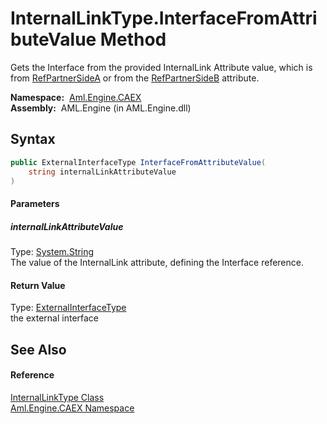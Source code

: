 InternalLinkType.InterfaceFromAttributeValue Method
===================================================
Gets the Interface from the provided InternalLink Attribute value, which is from [RefPartnerSideA][1] or from the [RefPartnerSideB][2] attribute.

  **Namespace:**  [Aml.Engine.CAEX][3]  
  **Assembly:**  AML.Engine (in AML.Engine.dll)

Syntax
------

```csharp
public ExternalInterfaceType InterfaceFromAttributeValue(
	string internalLinkAttributeValue
)
```

#### Parameters

##### *internalLinkAttributeValue*
Type: [System.String][4]  
The value of the InternalLink attribute, defining the Interface reference.

#### Return Value
Type: [ExternalInterfaceType][5]  
the external interface

See Also
--------

#### Reference
[InternalLinkType Class][6]  
[Aml.Engine.CAEX Namespace][3]  

[1]: RefPartnerSideA.md
[2]: RefPartnerSideB.md
[3]: ../README.md
[4]: https://docs.microsoft.com/dotnet/api/system.string
[5]: ../ExternalInterfaceType/README.md
[6]: README.md
[7]: https://www.automationml.org
[8]: ../../icons/logoShade.png